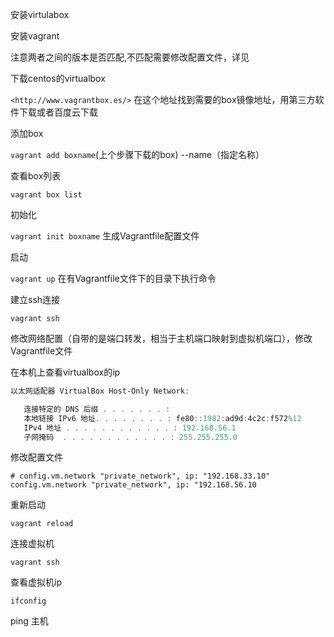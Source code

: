 安装virtulabox

安装vagrant

注意两者之间的版本是否匹配,不匹配需要修改配置文件，详见

[修改配置文件]: https://blog.csdn.net/github_38336924/article/details/103832157

下载centos的virtualbox

`<http://www.vagrantbox.es/>` 在这个地址找到需要的box镜像地址，用第三方软件下载或者百度云下载

添加box

`vagrant add boxname`(上个步骤下载的box) --name（指定名称） 

查看box列表

`vagrant box list`

初始化

`vagrant init boxname` 生成Vagrantfile配置文件

启动

`vagrant up` 在有Vagrantfile文件下的目录下执行命令

建立ssh连接

`vagrant ssh`

修改网络配置（自带的是端口转发，相当于主机端口映射到虚拟机端口），修改Vagrantfile文件

在本机上查看virtualbox的ip

```powershell
以太网适配器 VirtualBox Host-Only Network:

   连接特定的 DNS 后缀 . . . . . . . :
   本地链接 IPv6 地址. . . . . . . . : fe80::1982:ad9d:4c2c:f572%12
   IPv4 地址 . . . . . . . . . . . . : 192.168.56.1
   子网掩码  . . . . . . . . . . . . : 255.255.255.0
```

修改配置文件

```shell
# config.vm.network "private_network", ip: "192.168.33.10"
config.vm.network "private_network", ip: "192.168.56.10
```

重新启动

`vagrant reload`

连接虚拟机

`vagrant ssh`

查看虚拟机ip

`ifconfig`

ping 主机